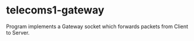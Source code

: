 # telecoms1-gateway
Program implements a Gateway socket which forwards packets from Client to Server.

